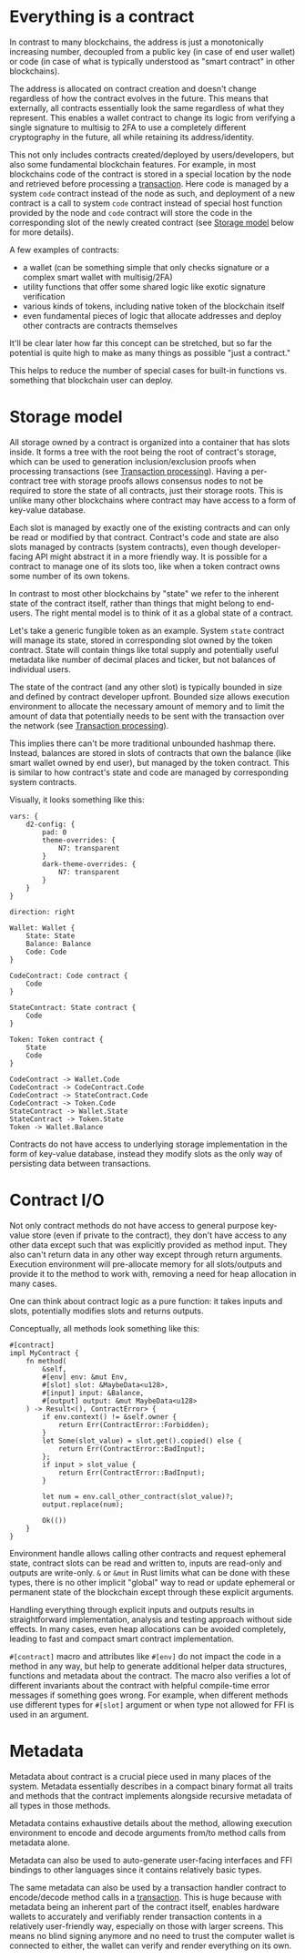 # Everything is a contract

In contrast to many blockchains, the address is just a monotonically increasing number, decoupled from a public key (in
case of end user wallet) or code (in case of what is typically understood as "smart contract" in other blockchains).

The address is allocated on contract creation and doesn't change regardless of how the contract evolves in the future.
This means that externally, all contracts essentially look the same regardless of what they represent. This enables a
wallet contract to change its logic from verifying a single signature to multisig to 2FA to use a completely different
cryptography in the future, all while retaining its address/identity.

This not only includes contracts created/deployed by users/developers, but also some fundamental blockchain features.
For example, in most blockchains code of the contract is stored in a special location by the node and retrieved before
processing a [transaction]. Here code is managed by a system `code` contract instead of the node as such, and deployment
of a new contract is a call to system `code` contract instead of special host function provided by the node and `code`
contract will store the code in the corresponding slot of the newly created contract (see [Storage model] below for more
details).

[transaction]: Transactions_overview#transactions-abstraction

[Storage model]: #storage-model

A few examples of contracts:

* a wallet (can be something simple that only checks signature or a complex smart wallet with multisig/2FA)
* utility functions that offer some shared logic like exotic signature verification
* various kinds of tokens, including native token of the blockchain itself
* even fundamental pieces of logic that allocate addresses and deploy other contracts are contracts themselves

It'll be clear later how far this concept can be stretched, but so far the potential is quite high to make as many
things as possible "just a contract."

This helps to reduce the number of special cases for built-in functions vs. something that blockchain user can deploy.

# Storage model

All storage owned by a contract is organized into a container that has slots inside. It forms a tree with the root
being the root of contract's storage, which can be used to generation inclusion/exclusion proofs when processing
transactions (see [Transaction processing]). Having a per-contract tree with storage proofs allows consensus nodes to
not be required to store the state of all contracts, just their storage roots. This is unlike many other blockchains
where contract may have access to a form of key-value database.

[Transaction processing]: Transactions_overview#transaction-processing

Each slot is managed by exactly one of the existing contracts and can only be read or modified by that contract.
Contract's code and state are also slots managed by contracts (system contracts), even though developer-facing API might
abstract it in a more friendly way. It is possible for a contract to manage one of its slots too, like when a token
contract owns some number of its own tokens.

In contrast to most other blockchains by "state" we refer to the inherent state of the contract itself, rather than
things that might belong to end-users. The right mental model is to think of it as a global state of a contract.

Let's take a generic fungible token as an example. System `state` contract will manage its state, stored in
corresponding slot owned by the token contract. State will contain things like total supply and potentially useful
metadata like number of decimal places and ticker, but not balances of individual users.

The state of the contract (and any other slot) is typically bounded in size and defined by contract developer upfront.
Bounded size allows execution environment to allocate the necessary amount of memory and to limit the amount of data
that potentially needs to be sent with the transaction over the network (see [Transaction processing]).

This implies there can't be more traditional unbounded hashmap there. Instead, balances are stored in slots of contracts
that own the balance (like smart wallet owned by end user), but managed by the token contract. This is similar to how
contract's state and code are managed by corresponding system contracts.

Visually, it looks something like this:

```d2
vars: {
    d2-config: {
        pad: 0
        theme-overrides: {
            N7: transparent
        }
        dark-theme-overrides: {
            N7: transparent
        }
    }
}

direction: right

Wallet: Wallet {
    State: State
    Balance: Balance
    Code: Code
}

CodeContract: Code contract {
    Code
}

StateContract: State contract {
    Code
}

Token: Token contract {
    State
    Code
}

CodeContract -> Wallet.Code
CodeContract -> CodeContract.Code
CodeContract -> StateContract.Code
CodeContract -> Token.Code
StateContract -> Wallet.State
StateContract -> Token.State
Token -> Wallet.Balance
```

Contracts do not have access to underlying storage implementation in the form of key-value database, instead they modify
slots as the only way of persisting data between transactions.

# Contract I/O

Not only contract methods do not have access to general purpose key-value store (even if private to the contract), they
don't have access to any other data except such that was explicitly provided as method input. They also can't return
data in any other way except through return arguments. Execution environment will pre-allocate memory for all
slots/outputs and provide it to the method to work with, removing a need for heap allocation in many cases.

One can think about contract logic as a pure function: it takes inputs and slots, potentially modifies slots and returns
outputs.

Conceptually, all methods look something like this:

```rust,ignore
#[contract]
impl MyContract {
    fn method(
        &self,
        #[env] env: &mut Env,
        #[slot] slot: &MaybeData<u128>,
        #[input] input: &Balance,
        #[output] output: &mut MaybeData<u128>
    ) -> Result<(), ContractError> {
        if env.context() != &self.owner {
            return Err(ContractError::Forbidden);
        }
        let Some(slot_value) = slot.get().copied() else {
            return Err(ContractError::BadInput);
        };
        if input > slot_value {
            return Err(ContractError::BadInput);
        }

        let num = env.call_other_contract(slot_value)?;
        output.replace(num);

        Ok(())
    }
}
```

Environment handle allows calling other contracts and request ephemeral state, contract slots can be read and written
to, inputs are read-only and outputs are write-only. `&` or `&mut` in Rust limits what can be done with these types,
there is no other implicit "global" way to read or update ephemeral or permanent state of the blockchain except through
these explicit arguments.

Handling everything through explicit inputs and outputs results in straightforward implementation, analysis and testing
approach without side effects. In many cases, even heap allocations can be avoided completely, leading to fast and
compact smart contract implementation.

`#[contract]` macro and attributes like `#[env]` do not impact the code in a method in any way, but help to generate
additional helper data structures, functions and metadata about the contract. The macro also verifies a lot of different
invariants about the contract with helpful compile-time error messages if something goes wrong. For example, when
different methods use different types for `#[slot]` argument or when type not allowed for FFI is used in an argument.

# Metadata

Metadata about contract is a crucial piece used in many places of the system. Metadata essentially describes in a
compact binary format all traits and methods that the contract implements alongside recursive metadata of all types in
those methods.

Metadata contains exhaustive details about the method, allowing execution environment to encode and decode arguments
from/to method calls from metadata alone.

Metadata can also be used to auto-generate user-facing interfaces and FFI bindings to other languages since it contains
relatively basic types.

The same metadata can also be used by a transaction handler contract to encode/decode method calls in a [transaction].
This is huge because with metadata being an inherent part of the contract itself, enables hardware wallets to accurately
and verifiably render transaction contents in a relatively user-friendly way, especially on those with larger screens.
This means no blind signing anymore and no need to trust the computer wallet is connected to either, the wallet can
verify and render everything on its own.
